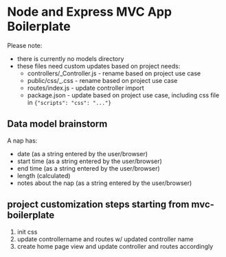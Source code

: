 # Node and Express MVC App Boilerplate

Please note:

- there is currently no models directory
- these files need custom updates based on project needs:
  - controllers/\_Controller.js - rename based on project use case
  - public/css/\_.css - rename based on project use case
  - routes/index.js - update controller import
  - package.json - update based on project use case, including css file in `{"scripts": "css": "..."}`

## Data model brainstorm

A nap has:

- date (as a string entered by the user/browser)
- start time (as a string entered by the user/browser)
- end time (as a string entered by the user/browser)
- length (calculated)
- notes about the nap (as a string entered by the user/browser)

## project customization steps starting from mvc-boilerplate

1. init css
2. update controllername and routes w/ updated controller name
3. create home page view and update controller and routes accordingly
